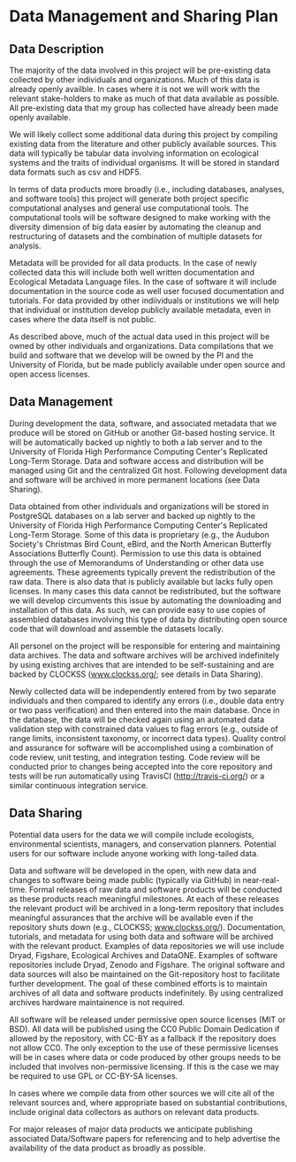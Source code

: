 # Data Management and Sharing Plan

## Data Description

The majority of the data involved in this project will be pre-existing data
collected by other individuals and organizations. Much of this data is already
openly availble. In cases where it is not we will work with the relevant
stake-holders to make as much of that data available as possible. All
pre-existing data that my group has collected have already been made openly
available.

We will likely collect some additional data during this project by compiling
existing data from the literature and other publicly available sources. This
data will typically be tabular data involving information on ecological systems
and the traits of individual organisms. It will be stored in standard data
formats such as csv and HDF5.

In terms of data products more broadly (i.e., including databases, analyses, and
software tools) this project will generate both project specific computational
analyses and general use computational tools. The computational tools will be
software designed to make working with the diversity dimension of big data
easier by automating the cleanup and restructuring of datasets and the
combination of multiple datasets for analysis.

Metadata will be provided for all data products. In the case of newly collected
data this will include both well written documentation and Ecological Metadata
Language files. In the case of software it will include documentation in the
source code as well user focused documentation and tutorials. For data provided
by other indiividuals or institutions we will help that individual or
institution develop publicly available metadata, even in cases where the data
itself is not public.

As described above, much of the actual data used in this project will be owned
by other individuals and organizations. Data compilations that we build and
software that we develop will be owned by the PI and the University of Florida,
but be made publicly available under open source and open access licenses.

## Data Management

During development the data, software, and associated metadata that we produce
will be stored on GitHub or another Git-based hosting service. It will be
automatically backed up nightly to both a lab server and to the University of
Florida High Performance Computing Center's Replicated Long-Term Storage. Data
and software access and distribution will be managed using Git and the
centralized Git host. Following development data and software will be archived
in more permanent locations (see Data Sharing).

Data obtained from other individuals and organizations will be stored in
PostgreSQL databases on a lab server and backed up nightly to the University of
Florida High Performance Computing Center's Replicated Long-Term Storage. Some
of this data is proprietary (e.g., the Audubon Society's Christmas Bird Count,
eBird, and the North American Butterfly Associations Butterfly
Count). Permission to use this data is obtained through the use of Memorandums
of Understanding or other data use agreements. These agreements typically
prevent the redistribution of the raw data. There is also data that is publicly
available but lacks fully open licenses. In many cases this data cannot be
redistributed, but the software we will develop circumvents this issue by
automating the downloading and installation of this data. As such, we can
provide easy to use copies of assembled databases involving this type of data by
distributing open source code that will download and assemble the datasets
locally.

All personel on the project will be responsible for entering and maintaining
data archives. The data and software archives will be archived indefinitely by
using existing archives that are intended to be self-sustaining and are backed
by CLOCKSS (www.clockss.org/; see details in Data Sharing).

Newly collected data will be independently entered from by two separate
individuals and then compared to identify any errors (i.e., double data entry or
two pass verification) and then entered into the main database. Once in the
database, the data will be checked again using an automated data validation step
with constrained data values to flag errors (e.g., outside of range limits,
inconsistent taxonomy, or incorrect data types). Quality control and assurance
for software will be accomplished using a combination of code review, unit
testing, and integration testing. Code review will be conducted prior to changes
being accepted into the core repository and tests will be run automatically
using TravisCI (http://travis-ci.org/) or a similar continuous integration
service.


## Data Sharing

Potential data users for the data we will compile include ecologists,
environmental scientists, managers, and conservation planners. Potential users
for our software include anyone working with long-tailed data.

Data and software will be developed in the open, with new data and changes to
software being made public (typically via GitHub) in near-real-time. Formal
releases of raw data and software products will be conducted as these products
reach meaningful milestones. At each of these releases the relevant product will
be archived in a long-term repository that includes meaningful assurances that
the archive will be available even if the repository shuts down (e.g., CLOCKSS;
www.clockss.org/). Documentation, tutorials, and metadata for using both data
and software will be archived with the relevant product. Examples of data
repositories we will use include Dryad, Figshare, Ecological Archives and
DataONE. Examples of software repositories include Dryad, Zenodo and
Figshare. The original software and data sources will also be maintained on the
Git-repository host to facilitate further development. The goal of these
combined efforts is to maintain archives of all data and software products
indefinitely. By using centralized archives hardware maintainence is not
required.

All software will be released under permissive open source licenses (MIT or
BSD). All data will be published using the CC0 Public Domain Dedication if
allowed by the repository, with CC-BY as a fallback if the repository does not
allow CC0. The only exception to the use of these permissive licenses will be in
cases where data or code produced by other groups needs to be included that
involves non-permissive licensing. If this is the case we may be required to use
GPL or CC-BY-SA licenses.

In cases where we compile data from other sources we will cite all of the
relevant sources and, where appropriate based on substantial contributions,
include original data collectors as authors on relevant data products.

For major releases of major data products we anticipate publishing associated
Data/Software papers for referencing and to help advertise the availability of
the data product as broadly as possible.
